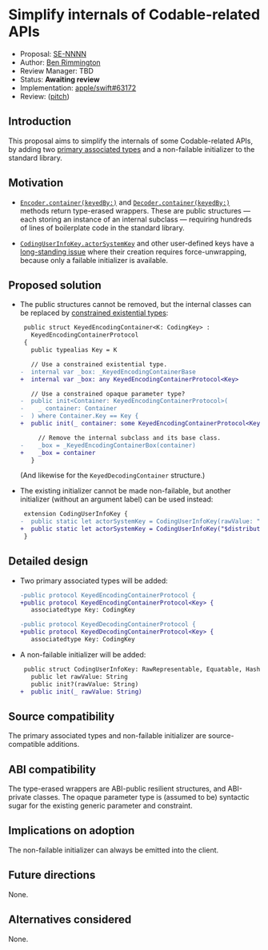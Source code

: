 # Simplify internals of Codable-related APIs

* Proposal: [SE-NNNN](NNNN-simplify-codable-internals.md)
* Author: [Ben Rimmington](https://github.com/benrimmington)
* Review Manager: TBD
* Status: **Awaiting review**
* Implementation: [apple/swift#63172](https://github.com/apple/swift/pull/63172)
* Review: ([pitch](https://forums.swift.org/t/simplify-internals-of-codable-related-apis/63566))

## Introduction

This proposal aims to simplify the internals of some Codable-related APIs, by
adding two [primary associated types][] and a non-failable initializer to the
standard library.

[primary associated types]: <https://github.com/apple/swift-evolution/blob/main/proposals/0358-primary-associated-types-in-stdlib.md>

## Motivation

* [`Encoder.container(keyedBy:)`][] and [`Decoder.container(keyedBy:)`][]
  methods return type-erased wrappers. These are public structures — each
  storing an instance of an internal subclass — requiring hundreds of lines
  of boilerplate code in the standard library.

* [`CodingUserInfoKey.actorSystemKey`][] and other user-defined keys have a
  [long-standing issue][] where their creation requires force-unwrapping,
  because only a failable initializer is available.

[`Encoder.container(keyedBy:)`]:      <https://developer.apple.com/documentation/swift/encoder/container(keyedby:)>
[`Decoder.container(keyedBy:)`]:      <https://developer.apple.com/documentation/swift/decoder/container(keyedby:)>
[`CodingUserInfoKey.actorSystemKey`]: <https://developer.apple.com/documentation/swift/codinguserinfokey/actorsystemkey>
[long-standing issue]:                <https://github.com/apple/swift/issues/49302>

## Proposed solution

* The public structures cannot be removed, but the internal classes can be
  replaced by [constrained existential types][]:

  ```diff
   public struct KeyedEncodingContainer<K: CodingKey> :
     KeyedEncodingContainerProtocol
   {
     public typealias Key = K

     // Use a constrained existential type.
  -  internal var _box: _KeyedEncodingContainerBase
  +  internal var _box: any KeyedEncodingContainerProtocol<Key>

     // Use a constrained opaque parameter type?
  -  public init<Container: KeyedEncodingContainerProtocol>(
  -    _ container: Container
  -  ) where Container.Key == Key {
  +  public init(_ container: some KeyedEncodingContainerProtocol<Key>) {

       // Remove the internal subclass and its base class.
  -    _box = _KeyedEncodingContainerBox(container)
  +    _box = container
     }
  ```

  (And likewise for the `KeyedDecodingContainer` structure.)

* The existing initializer cannot be made non-failable, but another initializer
  (without an argument label) can be used instead:

  ```diff
   extension CodingUserInfoKey {
  -  public static let actorSystemKey = CodingUserInfoKey(rawValue: "$distributed_actor_system")!
  +  public static let actorSystemKey = CodingUserInfoKey("$distributed_actor_system")
   }
  ```

[constrained existential types]: <https://github.com/apple/swift-evolution/blob/main/proposals/0353-constrained-existential-types.md>

## Detailed design

* Two primary associated types will be added:

  ```diff
  -public protocol KeyedEncodingContainerProtocol {
  +public protocol KeyedEncodingContainerProtocol<Key> {
     associatedtype Key: CodingKey
  ```

  ```diff
  -public protocol KeyedDecodingContainerProtocol {
  +public protocol KeyedDecodingContainerProtocol<Key> {
     associatedtype Key: CodingKey
  ```

* A non-failable initializer will be added:

  ```diff
   public struct CodingUserInfoKey: RawRepresentable, Equatable, Hashable, Sendable {
     public let rawValue: String
     public init?(rawValue: String)
  +  public init(_ rawValue: String)
  ```

## Source compatibility

The primary associated types and non-failable initializer are source-compatible
additions.

## ABI compatibility

The type-erased wrappers are ABI-public resilient structures, and ABI-private
classes. The opaque parameter type is (assumed to be) syntactic sugar for the
existing generic parameter and constraint.

## Implications on adoption

The non-failable initializer can always be emitted into the client.

## Future directions

None.

## Alternatives considered

None.
